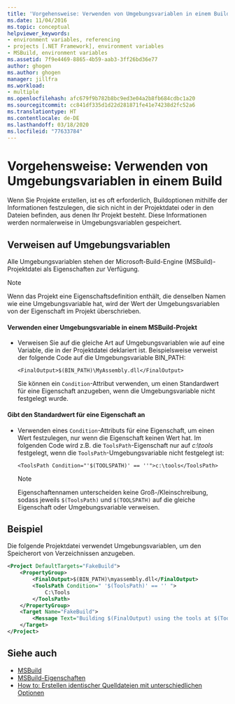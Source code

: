 ```yaml
---
title: 'Vorgehensweise: Verwenden von Umgebungsvariablen in einem Build | Microsoft-Dokumentation'
ms.date: 11/04/2016
ms.topic: conceptual
helpviewer_keywords:
- environment variables, referencing
- projects [.NET Framework], environment variables
- MSBuild, environment variables
ms.assetid: 7f9e4469-8865-4b59-aab3-3ff26bd36e77
author: ghogen
ms.author: ghogen
manager: jillfra
ms.workload:
- multiple
ms.openlocfilehash: afc679f9b782b8bc9ed3e04a2b8fb684cdbc1a20
ms.sourcegitcommit: cc841df335d1d22d281871fe41e74238d2fc52a6
ms.translationtype: HT
ms.contentlocale: de-DE
ms.lasthandoff: 03/18/2020
ms.locfileid: "77633784"
---
```

# <a name="how-to-use-environment-variables-in-a-build"></a>Vorgehensweise: Verwenden von Umgebungsvariablen in einem Build

Wenn Sie Projekte erstellen, ist es oft erforderlich, Buildoptionen mithilfe der Informationen festzulegen, die sich nicht in der Projektdatei oder in den Dateien befinden, aus denen Ihr Projekt besteht. Diese Informationen werden normalerweise in Umgebungsvariablen gespeichert.

## <a name="reference-environment-variables"></a>Verweisen auf Umgebungsvariablen

 Alle Umgebungsvariablen stehen der Microsoft-Build-Engine (MSBuild)-Projektdatei als Eigenschaften zur Verfügung.

> [!NOTE]
> Wenn das Projekt eine Eigenschaftsdefinition enthält, die denselben Namen wie eine Umgebungsvariable hat, wird der Wert der Umgebungsvariablen von der Eigenschaft im Projekt überschrieben.

#### <a name="to-use-an-environment-variable-in-an-msbuild-project"></a>Verwenden einer Umgebungsvariable in einem MSBuild-Projekt

- Verweisen Sie auf die gleiche Art auf Umgebungsvariablen wie auf eine Variable, die in der Projektdatei deklariert ist. Beispielsweise verweist der folgende Code auf die Umgebungsvariable BIN_PATH:

   `<FinalOutput>$(BIN_PATH)\MyAssembly.dll</FinalOutput>`

  Sie können ein `Condition`-Attribut verwenden, um einen Standardwert für eine Eigenschaft anzugeben, wenn die Umgebungsvariable nicht festgelegt wurde.

#### <a name="to-provide-a-default-value-for-a-property"></a>Gibt den Standardwert für eine Eigenschaft an

- Verwenden eines `Condition`-Attributs für eine Eigenschaft, um einen Wert festzulegen, nur wenn die Eigenschaft keinen Wert hat. Im folgenden Code wird z.B. die `ToolsPath`-Eigenschaft nur auf *c:\tools* festgelegt, wenn die `ToolsPath`-Umgebungsvariable nicht festgelegt ist:

     `<ToolsPath Condition="'$(TOOLSPATH)' == ''">c:\tools</ToolsPath>`

    > [!NOTE]
    > Eigenschaftennamen unterscheiden keine Groß-/Kleinschreibung, sodass jeweils `$(ToolsPath)` und `$(TOOLSPATH)` auf die gleiche Eigenschaft oder Umgebungsvariable verweisen.

## <a name="example"></a>Beispiel

 Die folgende Projektdatei verwendet Umgebungsvariablen, um den Speicherort von Verzeichnissen anzugeben.

```xml
<Project DefaultTargets="FakeBuild">
    <PropertyGroup>
        <FinalOutput>$(BIN_PATH)\myassembly.dll</FinalOutput>
        <ToolsPath Condition=" '$(ToolsPath)' == '' ">
            C:\Tools
        </ToolsPath>
    </PropertyGroup>
    <Target Name="FakeBuild">
        <Message Text="Building $(FinalOutput) using the tools at $(ToolsPath)..."/>
    </Target>
</Project>
```

## <a name="see-also"></a>Siehe auch

- [MSBuild](../msbuild/msbuild.md)
- [MSBuild-Eigenschaften](../msbuild/msbuild-properties.md)
- [How to: Erstellen identischer Quelldateien mit unterschiedlichen Optionen](../msbuild/how-to-build-the-same-source-files-with-different-options.md)
